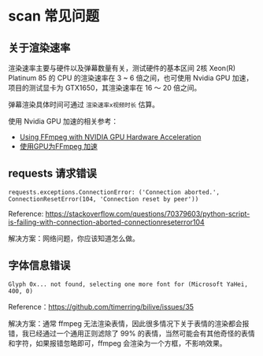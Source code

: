 # scan 常见问题

## 关于渲染速率

渲染速率主要与硬件以及弹幕数量有关，测试硬件的基本区间 2核 Xeon(R) Platinum 85 的 CPU 的渲染速率在 3 ~ 6 倍之间，也可使用 Nvidia GPU 加速，项目的测试显卡为 GTX1650，其渲染速率在 16 ～ 20 倍之间。 

弹幕渲染具体时间可通过 `渲染速率x视频时长` 估算。

使用 Nvidia GPU 加速的相关参考：
+ [Using FFmpeg with NVIDIA GPU Hardware Acceleration](https://docs.nvidia.com/video-technologies/video-codec-sdk/12.0/ffmpeg-with-nvidia-gpu/index.html)
+ [使用GPU为FFmpeg 加速](https://yukihane.work/li-gong/ffmpeg-with-gpu)


## requests 请求错误
```
requests.exceptions.ConnectionError: ('Connection aborted.', ConnectionResetError(104, 'Connection reset by peer'))
```

Reference: https://stackoverflow.com/questions/70379603/python-script-is-failing-with-connection-aborted-connectionreseterror104

解决方案：网络问题，你应该知道怎么做。

## 字体信息错误
```
Glyph 0x... not found, selecting one more font for (Microsoft YaHei, 400, 0)
```
Reference：https://github.com/timerring/bilive/issues/35

解决方案：通常 ffmpeg 无法渲染表情，因此很多情况下关于表情的渲染都会报错，我已经通过一个通用正则滤除了 99% 的表情，当然可能会有其他奇怪的表情和字符，如果报错忽略即可，ffmpeg 会渲染为一个方框，不影响效果。